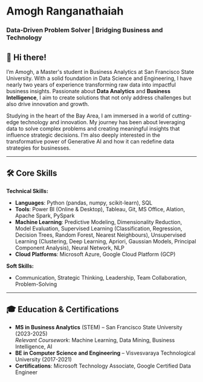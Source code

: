 # Amogh Ranganathaiah  
### Data-Driven Problem Solver | Bridging Business and Technology


## 👋 Hi there!

I’m Amogh, a Master's student in Business Analytics at San Francisco State University. With a solid foundation in Data Science and Engineering, I have nearly two years of experience transforming raw data into impactful business insights. Passionate about **Data Analytics** and **Business Intelligence**, I aim to create solutions that not only address challenges but also drive innovation and growth.

Studying in the heart of the Bay Area, I am immersed in a world of cutting-edge technology and innovation. My journey has been about leveraging data to solve complex problems and creating meaningful insights that influence strategic decisions. I’m also deeply interested in the transformative power of Generative AI and how it can redefine data strategies for businesses.

---

## 🛠️ Core Skills

**Technical Skills:**  
- **Languages**: Python (pandas, numpy, scikit-learn), SQL  
- **Tools**: Power BI (Online & Desktop), Tableau, Git, MS Office, Alation, Apache Spark, PySpark  
- **Machine Learning**: Predictive Modeling, Dimensionality Reduction, Model Evaluation, Supervised Learning (Classification, Regression, Decision Trees, Random Forest, Nearest Neighbours), Unsupervised Learning (Clustering, Deep Learning, Apriori, Gaussian Models, Principal Component Analysis), Neural Network, NLP
- **Cloud Platforms**: Microsoft Azure, Google Cloud Platform (GCP)

**Soft Skills:**  
- Communication, Strategic Thinking, Leadership, Team Collaboration, Problem-Solving

---

## 🎓 Education & Certifications

- **MS in Business Analytics** (STEM) – San Francisco State University (2023-2025)  
  *Relevant Coursework*: Machine Learning, Data Mining, Business Intelligence, AI
- **BE in Computer Science and Engineering** – Visvesvaraya Technological University (2017-2021)  
- **Certifications**: Microsoft Technology Associate, Google Certified Data Engineer

